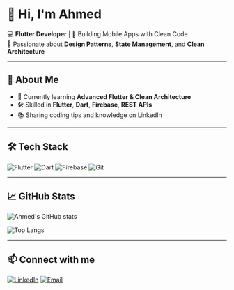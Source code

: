 # 👋 Hi, I'm Ahmed

💻 **Flutter Developer** | 🚀 Building Mobile Apps with Clean Code  
🎯 Passionate about **Design Patterns**, **State Management**, and **Clean Architecture**  

---

## 🚀 About Me
- 🌱 Currently learning **Advanced Flutter & Clean Architecture**
- 🛠 Skilled in **Flutter**, **Dart**, **Firebase**, **REST APIs**
- 📚 Sharing coding tips and knowledge on LinkedIn

---

## 🛠 Tech Stack
![Flutter](https://img.shields.io/badge/Flutter-02569B?logo=flutter&logoColor=white)
![Dart](https://img.shields.io/badge/Dart-0175C2?logo=dart&logoColor=white)
![Firebase](https://img.shields.io/badge/Firebase-FFCA28?logo=firebase&logoColor=black)
![Git](https://img.shields.io/badge/Git-F05032?logo=git&logoColor=white)

---

## 📈 GitHub Stats
![Ahmed's GitHub stats](https://github-readme-stats.vercel.app/api?username=USERNAME&show_icons=true&theme=radical)

![Top Langs](https://github-readme-stats.vercel.app/api/top-langs/?username=USERNAME&layout=compact&theme=radical)

---

## 📫 Connect with me
[![LinkedIn](https://img.shields.io/badge/LinkedIn-0077B5?logo=linkedin&logoColor=white)](https://www.linkedin.com/in/ahmed-abdelmnaem-0a4068301/)
[![Email](https://img.shields.io/badge/Email-D14836?logo=gmail&logoColor=white)](mailto:ahmedabdelmnaem6@gmail.com)
